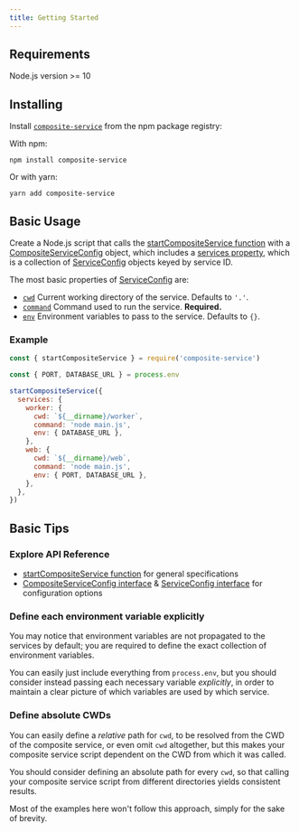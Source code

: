 ```yaml
---
title: Getting Started
---
```


## Requirements

Node.js version >= 10

## Installing

Install [`composite-service`](https://www.npmjs.com/package/composite-service)
from the npm package registry:

With npm:

```shell script
npm install composite-service
```

Or with yarn:

```shell script
yarn add composite-service
```

## Basic Usage

Create a Node.js script that calls the
[startCompositeService function](../api/composite-service.startcompositeservice.md)
with a [CompositeServiceConfig](../api/composite-service.compositeserviceconfig.md) object,
which includes a [services property](../api/composite-service.compositeserviceconfig.services.md),
which is a collection of [ServiceConfig](../api/composite-service.serviceconfig.md) objects keyed by service ID.

The most basic properties of [ServiceConfig](../api/composite-service.serviceconfig.md) are:
- [`cwd`](../api/composite-service.serviceconfig.cwd.md)
Current working directory of the service. Defaults to `'.'`.
- [`command`](../api/composite-service.serviceconfig.command.md)
Command used to run the service. **Required.**
- [`env`](../api/composite-service.serviceconfig.env.md)
Environment variables to pass to the service. Defaults to `{}`.

### Example

```js
const { startCompositeService } = require('composite-service')

const { PORT, DATABASE_URL } = process.env

startCompositeService({
  services: {
    worker: {
      cwd: `${__dirname}/worker`,
      command: 'node main.js',
      env: { DATABASE_URL },
    },
    web: {
      cwd: `${__dirname}/web`,
      command: 'node main.js',
      env: { PORT, DATABASE_URL },
    },
  },
})
```

## Basic Tips

### Explore API Reference

- [startCompositeService function](../api/composite-service.startcompositeservice.md)
for general specifications
- [CompositeServiceConfig interface](../api/composite-service.compositeserviceconfig.md)
& [ServiceConfig interface](../api/composite-service.serviceconfig.md)
for configuration options

### Define each environment variable explicitly

You may notice that environment variables are not propagated to the services by default;
you are required to define the exact collection of environment variables.

You can easily just include everything from `process.env`,
but you should consider instead passing each necessary variable *explicitly*,
in order to maintain a clear picture of which variables are used by which service.

### Define absolute CWDs

You can easily define a *relative* path for `cwd`,
to be resolved from the CWD of the composite service,
or even omit `cwd` altogether,
but this makes your composite service script dependent on the CWD from which it was called.

You should consider defining an absolute path for every `cwd`,
so that calling your composite service script from different directories
yields consistent results.

Most of the examples here won't follow this approach,
simply for the sake of brevity.
